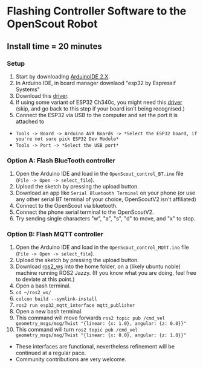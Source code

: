 # Flashing Controller Software to the OpenScout Robot

## Install time = 20 minutes

### Setup
1. Start by downloading [ArduinoIDE 2.X](https://www.arduino.cc/en/Main/Software).
2. In Arduino IDE, in board manager downlaod "esp32 by Espressif Systems"
3. Download this [driver](https://www.silabs.com/developer-tools/usb-to-uart-bridge-vcp-drivers?tab=downloads).
4. If using some variant of ESP32 Ch340c, you might need this [driver](https://learn.sparkfun.com/tutorials/how-to-install-ch340-drivers/all) (skip, and go back to this step if your board isn't being recognised.)
5. Connect the ESP32 via USB to the computer and set the port it is attached to
- `Tools -> Board -> Arduino AVR Boards -> *Select the ESP32 board, if you're not sure pick ESP32 Dev Module*`
- `Tools -> Port -> *Select the USB port*`

### Option A: Flash BlueTooth controller
1. Open the Arduino IDE and load in the `OpenScout_control_BT.ino` file (`File -> Open -> select_file`).
2. Upload the sketch by pressing the upload button.
3. Download an app like `Serial Bluetooth Terminal` on your phone (or use any other serial BT terminal of your choice, OpenScoutV2 isn't affiliated)
4. Connect to the OpenScout via bluetooth.
5. Connect the phone serial terminal to the OpenScoutV2.
6. Try sending single characters "w", "a", "s", "d" to move, and "x" to stop.

### Option B: Flash MQTT controller
1. Open the Arduino IDE and load in the `OpenScout_control_MQTT.ino` file (`File -> Open -> select_file`).
2. Upload the sketch by pressing the upload button.
3. Download [ros2_ws](./ros2_ws) into the home folder, on a (likely ubuntu noble) machine running ROS2 Jazzy. (If you know what you are doing, feel free to deviate at this point.)
4. Open a bash terminal.
5. `cd ~/ros2_ws/`
6. `colcon build --symlink-install`
7. `ros2 run esp32_mqtt_interface mqtt_publisher`
8. Open a new bash terminal.
9. This command will move forwards `ros2 topic pub /cmd_vel geometry_msgs/msg/Twist "{linear: {x: 1.0}, angular: {z: 0.0}}"`
10. This command will turn `ros2 topic pub /cmd_vel geometry_msgs/msg/Twist "{linear: {x: 0.0}, angular: {z: 1.0}}"`

- These interfaces are functional, nevertheless refinement will be continued at a regular pace.
- Community contributions are very welcome.
